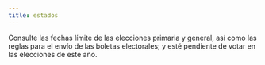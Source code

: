 ```yaml
---
title: estados
---
```

Consulte las fechas límite de las elecciones primaria y general, así como las reglas para el envío de las boletas electorales; y esté pendiente de votar en las elecciones de este año.